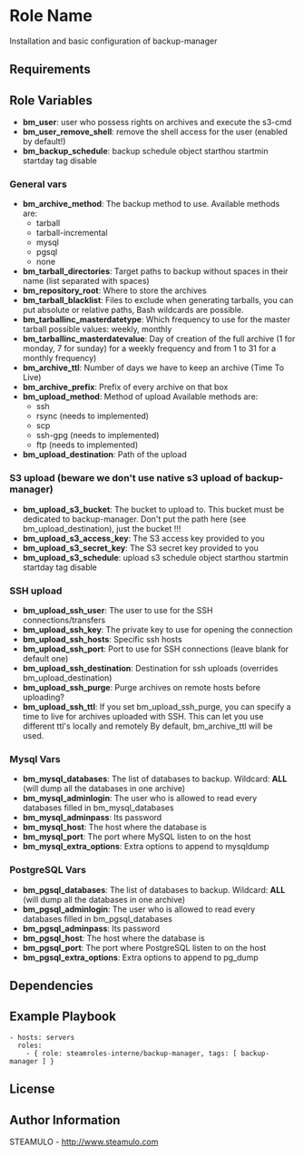 Role Name
=========

Installation and basic configuration of backup-manager

Requirements
------------

Role Variables
--------------

- **bm_user**: user who possess rights on archives and execute the s3-cmd
- **bm_user_remove_shell**: remove the shell access for the user (enabled by default!)
- **bm_backup_schedule**: backup schedule object
     starthou
     startmin
     startday
     tag
     disable

### General vars

- **bm_archive_method**: The backup method to use. 
    Available methods are:
    - tarball
    - tarball-incremental
    - mysql
    - pgsql
    - none
- **bm_tarball_directories**: Target paths to backup without spaces in their name (list separated with spaces)
- **bm_repository_root**: Where to store the archives
- **bm_tarball_blacklist**: Files to exclude when generating tarballs, you can put absolute or relative paths, Bash wildcards are possible.
- **bm_tarballinc_masterdatetype**: Which frequency to use for the master tarball possible values: weekly, monthly
- **bm_tarballinc_masterdatevalue**: Day of creation of the full archive (1 for monday, 7 for sunday) for a weekly frequency and from 1 to 31 for a monthly frequency)
- **bm_archive_ttl**: Number of days we have to keep an archive (Time To Live)
- **bm_archive_prefix**: Prefix of every archive on that box
- **bm_upload_method**: Method of upload
    Available methods are:
    - ssh
    - rsync (needs to implemented)
    - scp
    - ssh-gpg (needs to implemented)
    - ftp (needs to implemented)
- **bm_upload_destination**: Path of the upload

### S3 upload (beware we don't use native s3 upload of backup-manager)

- **bm_upload_s3_bucket**: The bucket to upload to. This bucket must be dedicated to backup-manager. Don't put the path here (see bm_upload_destination), just the bucket !!!
- **bm_upload_s3_access_key**: The S3 access key provided to you
- **bm_upload_s3_secret_key**: The S3 secret key provided to you
- **bm_upload_s3_schedule**: upload s3 schedule object
     starthou
     startmin
     startday
     tag
     disable

### SSH upload

- **bm_upload_ssh_user**: The user to use for the SSH connections/transfers
- **bm_upload_ssh_key**: The private key to use for opening the connection
- **bm_upload_ssh_hosts**: Specific ssh hosts 
- **bm_upload_ssh_port**: Port to use for SSH connections (leave blank for default one)
- **bm_upload_ssh_destination**: Destination for ssh uploads (overrides bm_upload_destination)
- **bm_upload_ssh_purge**: Purge archives on remote hosts before uploading?
- **bm_upload_ssh_ttl**: If you set bm_upload_ssh_purge, you can specify a time to live for archives uploaded with SSH. This can let you use different ttl's locally and remotely
                         By default, bm_archive_ttl will be used.

### Mysql Vars

- **bm_mysql_databases**: The list of databases to backup. Wildcard: __ALL__ (will dump all the databases in one archive)
- **bm_mysql_adminlogin**: The user who is allowed to read every databases filled in bm_mysql_databases
- **bm_mysql_adminpass**: Its password
- **bm_mysql_host**: The host where the database is
- **bm_mysql_port**: The port where MySQL listen to on the host
- **bm_mysql_extra_options**: Extra options to append to mysqldump

### PostgreSQL Vars

- **bm_pgsql_databases**: The list of databases to backup. Wildcard: __ALL__ (will dump all the databases in one archive)
- **bm_pgsql_adminlogin**: The user who is allowed to read every databases filled in bm_pgsql_databases
- **bm_pgsql_adminpass**: Its password
- **bm_pgsql_host**: The host where the database is
- **bm_pgsql_port**: The port where PostgreSQL listen to on the host
- **bm_pgsql_extra_options**: Extra options to append to pg_dump

Dependencies
------------

Example Playbook
----------------

    - hosts: servers
      roles:
        - { role: steamroles-interne/backup-manager, tags: [ backup-manager ] }


License
-------


Author Information
------------------

STEAMULO - http://www.steamulo.com